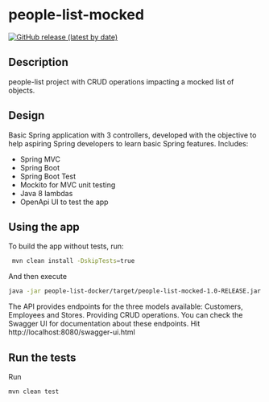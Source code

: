 # people-list-mocked
[![GitHub release (latest by date)](https://img.shields.io/github/v/release/mauroalfaro/people-list-mocked)](https://github.com/mauroalfaro/people-list-mocked/releases/tag/v1.0)

## Description
people-list project with CRUD operations impacting a mocked list of objects.

## Design
Basic Spring application with 3 controllers, developed with the objective to help aspiring Spring developers to learn basic Spring features.
Includes:
- Spring MVC
- Spring Boot
- Spring Boot Test
- Mockito for MVC unit testing
- Java 8 lambdas
- OpenApi UI to test the app

## Using the app
To build the app without tests, run:

```bash
 mvn clean install -DskipTests=true
```

And then execute
```bash
java -jar people-list-docker/target/people-list-mocked-1.0-RELEASE.jar
```

The API provides endpoints for the three models available: Customers, Employees and Stores. Providing CRUD operations.
You can check the Swagger UI for documentation about these endpoints. Hit http://localhost:8080/swagger-ui.html

## Run the tests
Run
```bash
mvn clean test
```
